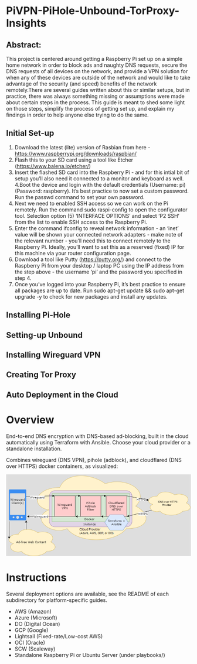 # PiVPN-PiHole-Unbound-TorProxy-Insights

## Abstract:

This project is centered around getting a Raspberry Pi set up on a simple home network in order to block ads and naughty DNS requests, secure the DNS requests of all devices on the network, and provide a VPN solution for when any of these devices are outside of the network and would like to take advantage of the security (and speed) benefits of the network remotely.There are several guides written about this or similar setups, but in practice, there was always something missing or assumptions were made about certain steps in the process. This guide is meant to shed some light on those steps, simplify the process of getting set up, and explain my findings in order to help anyone else trying to do the same.

## Initial Set-up

1. Download the latest (lite) version of Rasbian from here - https://www.raspberrypi.org/downloads/raspbian/
2. Flash this to your SD card using a tool like Etcher (https://www.balena.io/etcher/)
3. Insert the flashed SD card into the Raspberry Pi - and for this intial bit of setup you’ll also need it connected to a monitor and keyboard as well.
4.Boot the device and login with the default credentials (Username: pi) (Password: raspberry). It’s best practice to now set a custom password. Run the      passwd command to set your own password.
5. Next we need to enabled SSH access so we can work on the Pi remotely. Run the command sudo raspi-config to open the configurator tool.
Selection option (5) ‘INTERFACE OPTIONS’ and select ‘P2 SSH’ from the list to enable SSH access to the Raspberry Pi.
6. Enter the command ifconfig to reveal network information - an ‘inet’ value will be shown your connected network adapters - make note of the relevant number - you’ll need this to connect remotely to the Raspberry Pi.
Ideally, you’ll want to set this as a reserved (fixed) IP for this machine via your router configuration page.
7. Download a tool like Putty (https://putty.org/) and connect to the Raspberry Pi from your desktop / laptop PC using the IP address from the step above - the username ‘pi’ and the password you specified in step 4.
8. Once you’ve logged into your Raspberry Pi, it’s best practice to ensure all packages are up to date. Run sudo apt-get update && sudo apt-get upgrade -y to check for new packages and install any updates.


## Installing Pi-Hole



## Setting-up Unbound



## Installing Wireguard VPN




## Creating Tor Proxy




## Auto Deployment in the Cloud
# Overview
End-to-end DNS encryption with DNS-based ad-blocking, built in the cloud automatically using Terraform with Ansible. Choose your cloud provider or a standalone installation.

Combines wireguard (DNS VPN), pihole (adblock), and cloudflared (DNS over HTTPS) docker containers, as visualized:

![Diagram](diagram.png)

# Instructions
Several deployment options are available, see the README of each subdirectory for platform-specific guides.
- AWS (Amazon)
- Azure (Microsoft)
- DO (Digital Ocean)
- GCP (Google)
- Lightsail (Fixed-rate/Low-cost AWS)
- OCI (Oracle)
- SCW (Scaleway)
- Standalone Raspberry Pi or Ubuntu Server (under playbooks/)
